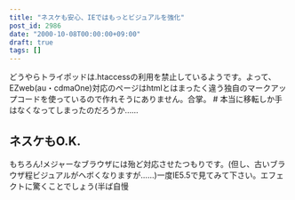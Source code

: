 ```yaml
---
title: "ネスケも安心、IEではもっとビジュアルを強化"
post_id: 2986
date: "2000-10-08T00:00:00+09:00"
draft: true
tags: []
---
```



どうやらトライポッドは.htaccessの利用を禁止しているようです。よって、EZweb(au・cdmaOne)対応のページはhtmlとはまったく違う独自のマークアップコードを使っているので作れそうにありません。合掌。 # 本当に移転しか手はなくなってしまったのだろうか……
## ネスケもO.K.
もちろん!メジャーなブラウザには殆ど対応させたつもりです。(但し、古いブラウザ程ビジュアルがヘボくなりますが……)一度IE5.5で見てみて下さい。エフェクトに驚くことでしょう(半ば自慢

